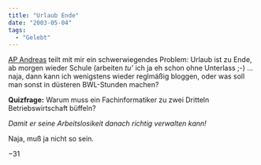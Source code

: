 ```yaml
---
title: "Urlaub Ende"
date: "2003-05-04"
tags:
  - "Gelebt"
---
```


[AP Andreas](http://www.ap-project.com/comments.php?id=P132_0_1_0 "ap-project.com") teilt mit mir ein schwerwiegendes Problem: Urlaub ist zu Ende, ab morgen wieder Schule (arbeiten _tu’_ ich ja eh schon ohne Unterlass ;-) … naja, dann kann ich wenigstens wieder reglmäßig bloggen, oder was soll man sonst in düsteren BWL-Stunden machen?

**Quizfrage:** Warum muss ein Fachinformatiker zu zwei Dritteln Betriebswirtschaft büffeln?

_Damit er seine Arbeitslosikeit danach richtig verwalten kann!_

Naja, muß ja nicht so sein.

−31
